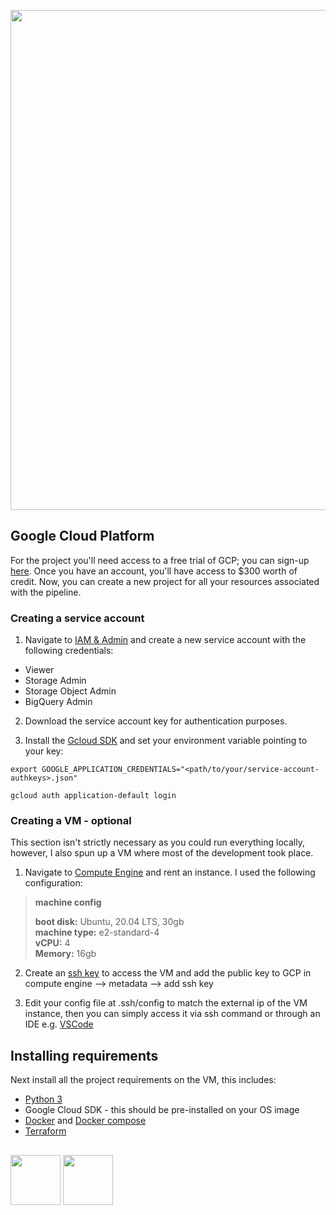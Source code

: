  <p align="center">
 <picture>
<img src="https://github.com/jackv-murray/lastfm_scrobble_analysis/blob/main/assets/section%201.png" width="800">
 </picture>
 </p>


## Google Cloud Platform
For the project you'll need access to a free trial of GCP; you can sign-up [here](https://cloud.google.com/free). Once you have an account, you'll have access to $300 worth of credit. Now, you can create a new project for all your resources associated with the pipeline. 

### Creating a service account
1. Navigate to [IAM & Admin](https://console.cloud.google.com/iam-admin/iam?project=de-zoomcamp-test) and create a new service account with the following credentials:

* Viewer
* Storage Admin
* Storage Object Admin
* BigQuery Admin

2. Download the service account key for authentication purposes. 

3. Install the [Gcloud SDK](https://cloud.google.com/sdk/docs/install-sdk) and set your environment variable pointing to your key:

```
export GOOGLE_APPLICATION_CREDENTIALS="<path/to/your/service-account-authkeys>.json"

gcloud auth application-default login
```

### Creating a VM - optional
This section isn't strictly necessary as you could run everything locally, however, I also spun up a VM where most of the development took place.

1. Navigate to [Compute Engine](https://console.cloud.google.com/compute/instances?) and rent an instance. I used the following configuration:

> **machine config**
> 
> **boot disk:** Ubuntu, 20.04 LTS, 30gb <br/>
> **machine type:** e2-standard-4 <br/>
> **vCPU:** 4 <br/>
> **Memory:** 16gb

2. Create an [ssh key](https://cloud.google.com/compute/docs/connect/create-ssh-keys#gcloud) to access the VM and add the public key to GCP in compute engine --> metadata --> add ssh key

3. Edit your config file at .ssh/config to match the external ip of the VM instance, then you can simply access it via ssh command or through an IDE e.g. [VSCode](https://medium.com/@ivanzhd/vscode-sftp-connection-to-compute-engine-on-google-cloud-platform-gcloud-9312797d56eb)


   
## Installing requirements
Next install all the project requirements on the VM, this includes:

* [Python 3](https://repo.anaconda.com/archive/Anaconda3-2022.10-Linux-x86_64.sh)
* Google Cloud SDK - this should be pre-installed on your OS image
* [Docker](https://docs.docker.com/get-docker/) and [Docker compose](https://docs.docker.com/compose/install/)
* [Terraform](https://www.terraform.io/downloads)

##
[<img src="https://github.com/jackv-murray/lastfm_scrobble_analysis/blob/main/assets/home.png" width="80">](https://github.com/jackv-murray/lastfm_scrobble_analysis)
[<img src="https://github.com/jackv-murray/lastfm_scrobble_analysis/blob/main/assets/next.png" width="80">](https://github.com/jackv-murray/lastfm_scrobble_analysis/blob/main/reproducibility/infrastructure_deployment.md)


